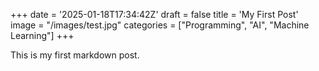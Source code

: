 +++
date = '2025-01-18T17:34:42Z'
draft = false
title = 'My First Post'
image = "/images/test.jpg"
categories = ["Programming", "AI", "Machine Learning"]
+++

This is my first markdown post.